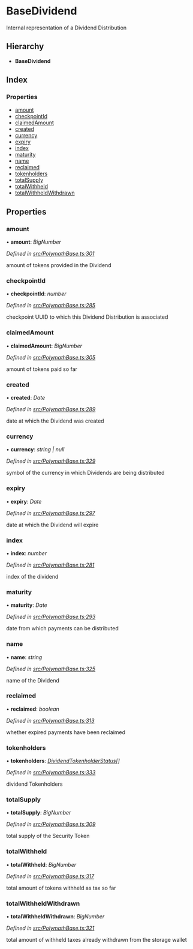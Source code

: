 # BaseDividend

Internal representation of a Dividend Distribution

## Hierarchy

* **BaseDividend**

## Index

### Properties

* [amount](_polymathbase_.basedividend.md#amount)
* [checkpointId](_polymathbase_.basedividend.md#checkpointid)
* [claimedAmount](_polymathbase_.basedividend.md#claimedamount)
* [created](_polymathbase_.basedividend.md#created)
* [currency](_polymathbase_.basedividend.md#currency)
* [expiry](_polymathbase_.basedividend.md#expiry)
* [index](_polymathbase_.basedividend.md#index)
* [maturity](_polymathbase_.basedividend.md#maturity)
* [name](_polymathbase_.basedividend.md#name)
* [reclaimed](_polymathbase_.basedividend.md#reclaimed)
* [tokenholders](_polymathbase_.basedividend.md#tokenholders)
* [totalSupply](_polymathbase_.basedividend.md#totalsupply)
* [totalWithheld](_polymathbase_.basedividend.md#totalwithheld)
* [totalWithheldWithdrawn](_polymathbase_.basedividend.md#totalwithheldwithdrawn)

## Properties

### amount

• **amount**: _BigNumber_

_Defined in_ [_src/PolymathBase.ts:301_](https://github.com/PolymathNetwork/polymath-sdk/blob/e8bbc1e/src/PolymathBase.ts#L301)

amount of tokens provided in the Dividend

### checkpointId

• **checkpointId**: _number_

_Defined in_ [_src/PolymathBase.ts:285_](https://github.com/PolymathNetwork/polymath-sdk/blob/e8bbc1e/src/PolymathBase.ts#L285)

checkpoint UUID to which this Dividend Distribution is associated

### claimedAmount

• **claimedAmount**: _BigNumber_

_Defined in_ [_src/PolymathBase.ts:305_](https://github.com/PolymathNetwork/polymath-sdk/blob/e8bbc1e/src/PolymathBase.ts#L305)

amount of tokens paid so far

### created

• **created**: _Date_

_Defined in_ [_src/PolymathBase.ts:289_](https://github.com/PolymathNetwork/polymath-sdk/blob/e8bbc1e/src/PolymathBase.ts#L289)

date at which the Dividend was created

### currency

• **currency**: _string \| null_

_Defined in_ [_src/PolymathBase.ts:329_](https://github.com/PolymathNetwork/polymath-sdk/blob/e8bbc1e/src/PolymathBase.ts#L329)

symbol of the currency in which Dividends are being distributed

### expiry

• **expiry**: _Date_

_Defined in_ [_src/PolymathBase.ts:297_](https://github.com/PolymathNetwork/polymath-sdk/blob/e8bbc1e/src/PolymathBase.ts#L297)

date at which the Dividend will expire

### index

• **index**: _number_

_Defined in_ [_src/PolymathBase.ts:281_](https://github.com/PolymathNetwork/polymath-sdk/blob/e8bbc1e/src/PolymathBase.ts#L281)

index of the dividend

### maturity

• **maturity**: _Date_

_Defined in_ [_src/PolymathBase.ts:293_](https://github.com/PolymathNetwork/polymath-sdk/blob/e8bbc1e/src/PolymathBase.ts#L293)

date from which payments can be distributed

### name

• **name**: _string_

_Defined in_ [_src/PolymathBase.ts:325_](https://github.com/PolymathNetwork/polymath-sdk/blob/e8bbc1e/src/PolymathBase.ts#L325)

name of the Dividend

### reclaimed

• **reclaimed**: _boolean_

_Defined in_ [_src/PolymathBase.ts:313_](https://github.com/PolymathNetwork/polymath-sdk/blob/e8bbc1e/src/PolymathBase.ts#L313)

whether expired payments have been reclaimed

### tokenholders

• **tokenholders**: [_DividendTokenholderStatus_](_types_index_.dividendtokenholderstatus.md)_\[\]_

_Defined in_ [_src/PolymathBase.ts:333_](https://github.com/PolymathNetwork/polymath-sdk/blob/e8bbc1e/src/PolymathBase.ts#L333)

dividend Tokenholders

### totalSupply

• **totalSupply**: _BigNumber_

_Defined in_ [_src/PolymathBase.ts:309_](https://github.com/PolymathNetwork/polymath-sdk/blob/e8bbc1e/src/PolymathBase.ts#L309)

total supply of the Security Token

### totalWithheld

• **totalWithheld**: _BigNumber_

_Defined in_ [_src/PolymathBase.ts:317_](https://github.com/PolymathNetwork/polymath-sdk/blob/e8bbc1e/src/PolymathBase.ts#L317)

total amount of tokens withheld as tax so far

### totalWithheldWithdrawn

• **totalWithheldWithdrawn**: _BigNumber_

_Defined in_ [_src/PolymathBase.ts:321_](https://github.com/PolymathNetwork/polymath-sdk/blob/e8bbc1e/src/PolymathBase.ts#L321)

total amount of withheld taxes already withdrawn from the storage wallet

